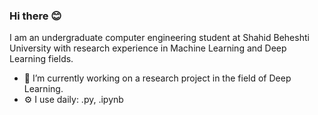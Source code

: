 ### Hi there 😊

I am an undergraduate computer engineering student at Shahid Beheshti University with research experience in Machine Learning and Deep Learning fields.
- 🔭 I’m currently working on a research project in the field of Deep Learning.
- ⚙️ I use daily: .py, .ipynb
